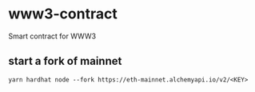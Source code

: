 # www3-contract
Smart contract for WWW3


## start a fork of mainnet

    yarn hardhat node --fork https://eth-mainnet.alchemyapi.io/v2/<KEY>
